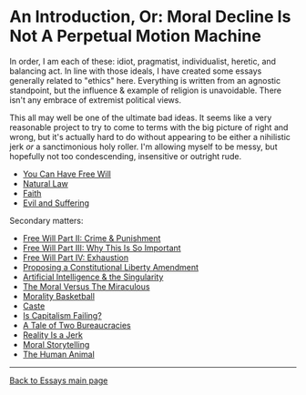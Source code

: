 # An Introduction, Or: Moral Decline Is Not A Perpetual Motion Machine

In order, I am each of these: idiot, pragmatist, individualist, heretic, and balancing act. In line with those ideals, I have created some essays generally related to "ethics" here. Everything is written from an agnostic standpoint, but the influence & example of religion is unavoidable. There isn't any embrace of extremist political views.

This all may well be one of the ultimate bad ideas. It seems like a very reasonable project to try to come to terms with the big picture of right and wrong, but it's actually hard to do without appearing to be either a nihilistic jerk *or* a sanctimonious holy roller. I'm allowing myself to be messy, but hopefully not too condescending, insensitive or outright rude.

- [You Can Have Free Will](./FreeWill.md)
- [Natural Law](./NaturalLaw.md)
- [Faith](./Faith.md)
- [Evil and Suffering](EvilAndSuffering.md)

Secondary matters:

- [Free Will Part II: Crime & Punishment](./FreeWill-II-Crime.md)
- [Free Will Part III: Why This Is So Important](./FreeWill-III-Importance.md)
- [Free Will Part IV: Exhaustion](./FreeWill-IV-Exhaustion.md)
- [Proposing a Constitutional Liberty Amendment](./LibertyAmendment.md)
- [Artificial Intelligence & the Singularity](./AIAndSingularity.md)
- [The Moral Versus The Miraculous](./MoralVsMiraculous.md)
- [Morality Basketball](./MoralityBasketball.md)
- [Caste](./Caste.md)
- [Is Capitalism Failing?](./IsCapitalismFailing.md)
- [A Tale of Two Bureaucracies](./Bureaucracy.md)
- [Reality Is a Jerk](./RealityIsAJerk.md)
- [Moral Storytelling](./MoralStorytelling.md)
- [The Human Animal](./HumanAnimal.md)

----

[Back to Essays main page](../README.md)
